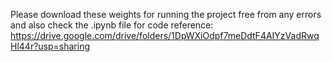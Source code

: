 Please download these weights for running the project free from any errors and also check the .ipynb file for code reference:
https://drive.google.com/drive/folders/1DpWXiOdpf7meDdtF4AIYzVadRwqHl44r?usp=sharing
